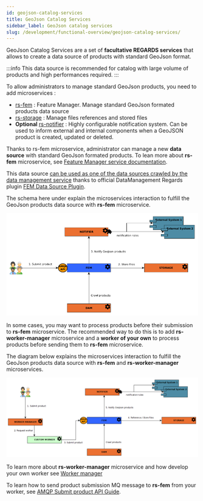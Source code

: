 ```yaml
---
id: geojson-catalog-services
title: GeoJson Catalog Services
sidebar_label: GeoJson catalog services
slug: /development/functional-overview/geojson-catalog-services/
---
```


GeoJson Catalog Services are a set of **facultative REGARDS services** that allows to create a data source of products
with standard GeoJson format.

:::info
This data source is recommended for catalog with large volume of products and high performances required.
:::

To allow administrators to manage standard GeoJson products, you need to add microservices :

- [rs-fem](../../development/services/fem/overview.md) : Feature Manager. Manage standard GeoJson formated products data source
- [rs-storage](../../development/services/storage/overview.md) : Manage files references and stored files
- **Optional** [rs-notifier](../../development/services/notifier/overview.md) : Highly configurable notification system. Can be
  used to inform external and internal components when a GeoJSON product is created, updated or deleted.

Thanks to rs-fem microservice, administrator can manage a new **data source** with standard GeoJson formated products.
To lean more about **rs-fem** microservice, see [Feature Manager service documentation](../../development/services/fem/overview.md).

This data
source [can be used as one of the data sources crawled by the data management service](02-meta-catalog-services.md)
thanks to official
DataManagement Regards plugin [FEM Data Source Plugin](../../development/services/dam/plugins/overview.md#data-source-plugins).

The schema here under explain the microservices interaction to fulfill the GeoJson products data source with **rs-fem**
microservice.

![](img/fem_workflow.png)

In some cases, you may want to process products before their submission to **rs-fem** microservice. The recommended way
to do this is to add **rs-worker-manager** microservice and a **worker of your own** to process products before sending
them to **rs-fem** microservice.

The diagram below explains the microservices interaction to fulfill the GeoJson products data source with **rs-fem**
and **rs-worker-manager** microservices.

![](img/fem_workflow_advanced.png)

To learn more about **rs-worker-manager** microservice and how develop your own worker
see [Worker manager](../../development/backend/regards/worker-manager/storage.md)

To learn how to send product submission MQ message to **rs-fem** from your worker,
see [AMQP Submit product API Guide](../../development/services/fem/api-guides/amqp/amqp-publish-create-product-request.md).